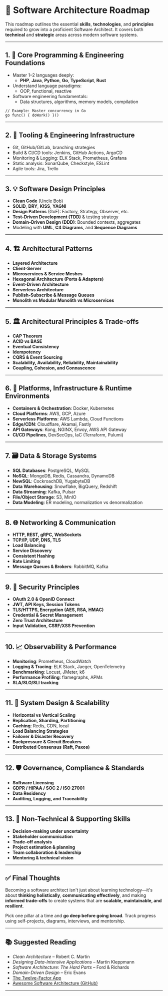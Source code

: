 # 🧭 Software Architecture Roadmap

This roadmap outlines the essential **skills**, **technologies**, and **principles** required to grow into a proficient Software Architect. It covers both **technical** and **strategic** areas across modern software systems.

---

## 1. 🧠 Core Programming & Engineering Foundations

- Master 1–2 languages deeply:  
  - **PHP**, **Java**, **Python**, **Go**, **TypeScript**, **Rust**
- Understand language paradigms:  
  - OOP, functional, reactive
- Software engineering fundamentals:  
  - Data structures, algorithms, memory models, compilation

```
// Example: Master concurrency in Go
go func() { doWork() }()
```

---

## 2. 🔧 Tooling & Engineering Infrastructure

- Git, GitHub/GitLab, branching strategies
- Build & CI/CD tools: Jenkins, GitHub Actions, ArgoCD
- Monitoring & Logging: ELK Stack, Prometheus, Grafana
- Static analysis: SonarQube, Checkstyle, ESLint
- Agile tools: Jira, Trello

---

## 3. 💡 Software Design Principles

- **Clean Code** (Uncle Bob)
- **SOLID**, **DRY**, **KISS**, **YAGNI**
- **Design Patterns** (GoF): Factory, Strategy, Observer, etc.
- **Test-Driven Development (TDD)** & testing strategy
- **Domain-Driven Design (DDD)**: Bounded contexts, aggregates
- Modeling with **UML**, **C4 Diagrams**, and **Sequence Diagrams**

---

## 4. 🏗️ Architectural Patterns

- **Layered Architecture**
- **Client-Server**
- **Microservices & Service Meshes**
- **Hexagonal Architecture (Ports & Adapters)**
- **Event-Driven Architecture**
- **Serverless Architecture**
- **Publish-Subscribe & Message Queues**
- **Monolith vs Modular Monolith vs Microservices**

---

## 5. 🏛️ Architectural Principles & Trade-offs

- **CAP Theorem**
- **ACID vs BASE**
- **Eventual Consistency**
- **Idempotency**
- **CQRS & Event Sourcing**
- **Scalability, Availability, Reliability, Maintainability**
- **Coupling, Cohesion, and Connascence**

---

## 6. 🧱 Platforms, Infrastructure & Runtime Environments

- **Containers & Orchestration**: Docker, Kubernetes
- **Cloud Platforms**: AWS, GCP, Azure
- **Serverless Platforms**: AWS Lambda, Cloud Functions
- **Edge/CDN**: Cloudflare, Akamai, Fastly
- **API Gateways**: Kong, NGINX, Envoy, AWS API Gateway
- **CI/CD Pipelines**, DevSecOps, IaC (Terraform, Pulumi)

---

## 7. 🗃️ Data & Storage Systems

- **SQL Databases**: PostgreSQL, MySQL
- **NoSQL**: MongoDB, Redis, Cassandra, DynamoDB
- **NewSQL**: CockroachDB, YugabyteDB
- **Data Warehousing**: Snowflake, BigQuery, Redshift
- **Data Streaming**: Kafka, Pulsar
- **File/Object Storage**: S3, MinIO
- **Data Modeling**: ER modeling, normalization vs denormalization

---

## 8. 🌐 Networking & Communication

- **HTTP, REST, gRPC, WebSockets**
- **TCP/IP, UDP, DNS, TLS**
- **Load Balancing**
- **Service Discovery**
- **Consistent Hashing**
- **Rate Limiting**
- **Message Queues & Brokers**: RabbitMQ, Kafka

---

## 9. 🔐 Security Principles

- **OAuth 2.0 & OpenID Connect**
- **JWT, API Keys, Session Tokens**
- **TLS/HTTPS, Encryption (AES, RSA, HMAC)**
- **Credential & Secret Management**
- **Zero Trust Architecture**
- **Input Validation, CSRF/XSS Prevention**

---

## 10. 📈 Observability & Performance

- **Monitoring**: Prometheus, CloudWatch
- **Logging & Tracing**: ELK Stack, Jaeger, OpenTelemetry
- **Benchmarking**: Locust, JMeter, k6
- **Performance Profiling**: flamegraphs, APMs
- **SLA/SLO/SLI tracking**

---

## 11. 🧠 System Design & Scalability

- **Horizontal vs Vertical Scaling**
- **Replication, Sharding, Partitioning**
- **Caching**: Redis, CDN, local
- **Load Balancing Strategies**
- **Failover & Disaster Recovery**
- **Backpressure & Circuit Breakers**
- **Distributed Consensus (Raft, Paxos)**

---

## 12. 🛡️ Governance, Compliance & Standards

- **Software Licensing**
- **GDPR / HIPAA / SOC 2 / ISO 27001**
- **Data Residency**
- **Auditing, Logging, and Traceability**

---

## 13. 🤝 Non-Technical & Supporting Skills

- **Decision-making under uncertainty**
- **Stakeholder communication**
- **Trade-off analysis**
- **Project estimation & planning**
- **Team collaboration & leadership**
- **Mentoring & technical vision**

---

## ✅ Final Thoughts

Becoming a software architect isn't just about learning technology—it's about **thinking holistically**, **communicating effectively**, and making **informed trade-offs** to create systems that are **scalable, maintainable, and resilient**.

Pick one pillar at a time and **go deep before going broad**. Track progress using self-projects, diagrams, interviews, and mentorship.

---

## 📚 Suggested Reading

- *Clean Architecture* – Robert C. Martin  
- *Designing Data-Intensive Applications* – Martin Kleppmann  
- *Software Architecture: The Hard Parts* – Ford & Richards  
- *Domain-Driven Design* – Eric Evans  
- [The Twelve-Factor App](https://12factor.net)  
- [Awesome Software Architecture (GitHub)](https://github.com/simskij/awesome-software-architecture)

---
